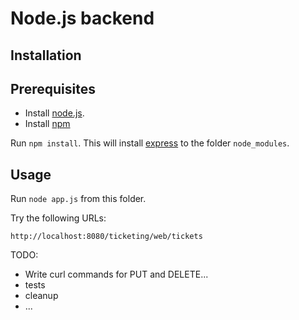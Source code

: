 
# Node.js backend

## Installation

## Prerequisites

- Install [node.js](http://nodejs.org/download/).
- Install [npm](https://www.npmjs.com/)


Run `npm install`. This will install [express](https://npmjs.org/package/express) to the folder `node_modules`.

## Usage

Run `node app.js` from this folder.

Try the following URLs:

```
http://localhost:8080/ticketing/web/tickets
```

TODO: 

- Write curl commands for PUT and DELETE...
- tests
- cleanup
- ...
